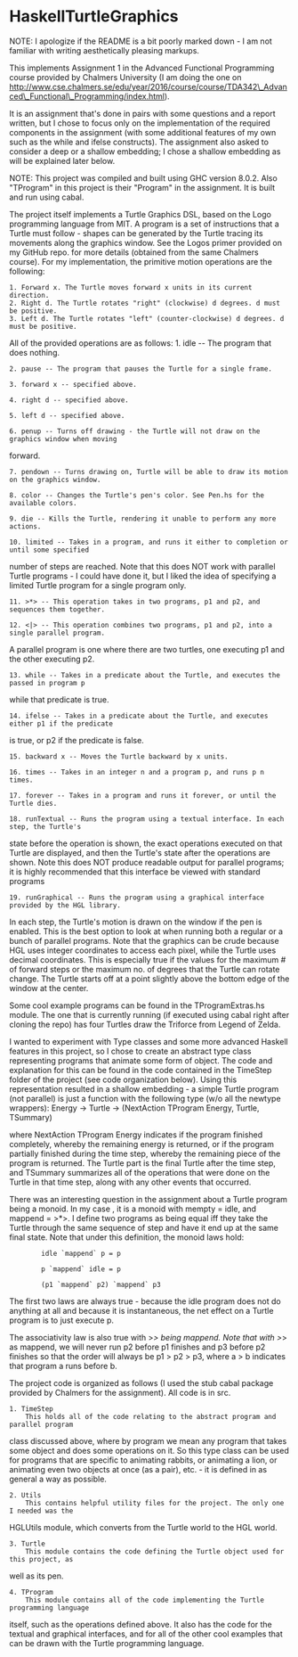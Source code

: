 # HaskellTurtleGraphics
NOTE: I apologize if the README is a bit poorly marked down - I am not familiar with writing aesthetically pleasing markups.

This implements Assignment 1 in the Advanced Functional Programming course provided by Chalmers
University (I am doing the one on http://www.cse.chalmers.se/edu/year/2016/course/course/TDA342\_Advanced\_Functional\_Programming/index.html). 

It is an assignment that's done in pairs with some questions and a report written, but I chose to 
focus only on the implementation of the required components in the assignment (with some additional 
features of my own such as the while and ifelse constructs). The assignment also asked to consider 
a deep or a shallow embedding; I chose a shallow embedding as will be explained later below.

NOTE: This project was compiled and built using GHC version 8.0.2. Also "TProgram" in this project 
is their "Program" in the assignment. It is built and run using cabal.

The project itself implements a Turtle Graphics DSL, based on the Logo programming language from MIT.
A program is a set of instructions that a Turtle must follow - shapes can be generated by the Turtle
tracing its movements along the graphics window. See the Logos primer provided on my GitHub repo. for
more details (obtained from the same Chalmers course). For my implementation, the primitive motion 
operations are the following:

	1. Forward x. The Turtle moves forward x units in its current direction.
	2. Right d. The Turtle rotates "right" (clockwise) d degrees. d must be positive.
	3. Left d. The Turtle rotates "left" (counter-clockwise) d degrees. d must be positive.

All of the provided operations are as follows:
	1. idle -- The program that does nothing.

	2. pause -- The program that pauses the Turtle for a single frame.

	3. forward x -- specified above.

	4. right d -- specified above.

	5. left d -- specified above.

	6. penup -- Turns off drawing - the Turtle will not draw on the graphics window when moving 
forward.

	7. pendown -- Turns drawing on, Turtle will be able to draw its motion on the graphics window.

	8. color -- Changes the Turtle's pen's color. See Pen.hs for the available colors.

	9. die -- Kills the Turtle, rendering it unable to perform any more actions.

	10. limited -- Takes in a program, and runs it either to completion or until some specified 
number of steps are reached. Note that this does NOT work with parallel Turtle programs - I could 
have done it, but I liked the idea of specifying a limited Turtle program for a single program only.

	11. >*> -- This operation takes in two programs, p1 and p2, and sequences them together.

	12. <|> -- This operation combines two programs, p1 and p2, into a single parallel program. 
A parallel program is one where there are two turtles, one executing p1 and the other executing p2.

	13. while -- Takes in a predicate about the Turtle, and executes the passed in program p 
while that predicate is true.

	14. ifelse -- Takes in a predicate about the Turtle, and executes either p1 if the predicate
is true, or p2 if the predicate is false.

	15. backward x -- Moves the Turtle backward by x units.

	16. times -- Takes in an integer n and a program p, and runs p n times.

	17. forever -- Takes in a program and runs it forever, or until the Turtle dies.

	18. runTextual -- Runs the program using a textual interface. In each step, the Turtle's 
state before the operation is shown, the exact operations executed on that Turtle are displayed, and
then the Turtle's state after the operations are shown. Note this does NOT produce readable output 
for parallel programs; it is highly recommended that this interface be viewed with standard programs

	19. runGraphical -- Runs the program using a graphical interface provided by the HGL library.
In each step, the Turtle's motion is drawn on the window if the pen is enabled. This is the best 
option to look at when running both a regular or a bunch of parallel programs. Note that the graphics
can be crude because HGL uses integer coordinates to access each pixel, while the Turtle uses decimal
coordinates. This is especially true if the values for the maximum # of forward steps or the maximum
no. of degrees that the Turtle can rotate change. The Turtle starts off at a point slightly above the
bottom edge of the window at the center.

Some cool example programs can be found in the TProgramExtras.hs module. The one that is currently 
running (if executed using cabal right after cloning the repo) has four Turtles draw the Triforce 
from Legend of Zelda.

I wanted to experiment with Type classes and some more advanced Haskell features in this project, 
so I chose to create an abstract type class representing programs that animate some form of object. 
The code and explanation for this can be found in the code contained in the TimeStep folder of the 
project (see code organization below). Using this representation resulted in a shallow embedding - 
a simple Turtle program (not parallel) is just a function with the following type (w/o all the 
newtype wrappers):
	Energy -> Turtle -> (NextAction TProgram Energy, Turtle, TSummary)

where NextAction TProgram Energy indicates if the program finished completely, whereby the remaining 
energy is returned, or if the program partially finished during the time step, whereby the remaining 
piece of the program is returned. The Turtle part is the final Turtle after the time step, and 
TSummary summarizes all of the operations that were done on the Turtle in that time step, along with 
any other events that occurred.

There was an interesting question in the assignment about a Turtle program being a monoid. In my case
, it is a monoid with mempty = idle, and mappend = >*>. I define two programs as being equal iff they
 take the Turtle through the same sequence of step and have it end up at the same final state. Note 
that under this definition, the monoid laws hold:
			
			idle `mappend` p = p

			p `mappend` idle = p

			(p1 `mappend` p2) `mappend` p3

The first two laws are always true - because the idle program does not do anything at all and because
it is instantaneous, the net effect on a Turtle program is to just execute p.

The associativity law is also true with >*> being mappend. Note that with >*> as mappend, we will 
never run p2 before p1 finishes and p3 before p2 finishes so that the order will always be 
p1 > p2 > p3, where a > b indicates that program a runs before b. 


The project code is organized as follows (I used the stub cabal package provided by Chalmers for the
assignment). All code is in src.

	1. TimeStep
		This holds all of the code relating to the abstract program and parallel program 
class discussed above, where by program we mean any program that takes some object and does some 
operations on it. So this type class can be used for programs that are specific to animating rabbits,
or animating a lion, or animating even two objects at once (as a pair), etc. - it is defined in as 
general a way as possible.

	2. Utils
		This contains helpful utility files for the project. The only one I needed was the 
HGLUtils module, which converts from the Turtle world to the HGL world.

	3. Turtle
		This module contains the code defining the Turtle object used for this project, as 
well as its pen.

	4. TProgram
		This module contains all of the code implementing the Turtle programming language 
itself, such as the operations defined above. It also has the code for the textual and graphical 
interfaces, and for all of the other cool examples that can be drawn with the Turtle programming 
language.
